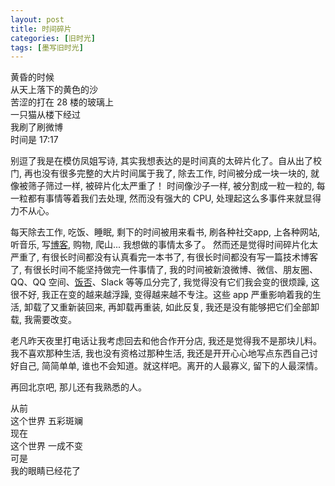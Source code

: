 ```yaml
---
layout: post
title: 时间碎片
categories: [旧时光]
tags: [墨写旧时光]
---
```


黄昏的时候  
从天上落下的黄色的沙  
苦涩的打在 28 楼的玻璃上  
一只猫从楼下经过  
我刷了刷微博  
时间是 17:17  


别逗了我是在模仿凤姐写诗, 其实我想表达的是时间真的太碎片化了。自从出了校门, 再也没有很多完整的大片时间属于我了, 除去工作, 时间被分成一块一块的, 就像被筛子筛过一样, 被碎片化太严重了！ 时间像沙子一样, 被分割成一粒一粒的, 每一粒都有事情等着我们去处理, 然而没有强大的 CPU, 处理起这么多事件来就显得力不从心。

每天除去工作, 吃饭、睡眠, 剩下的时间被用来看书, 刷各种社交app, 上各种网站, 听音乐, 写[博客](ohmycloud.github.io), 购物, 爬山... 我想做的事情太多了。 然而还是觉得时间碎片化太严重了, 有很长时间都没有认真看完一本书了, 有很长时间都没有写一篇技术博客了, 有很长时间不能坚持做完一件事情了, 我的时间被新浪微博、微信、朋友圈、QQ、QQ 空间、[饭否](http://fanfou.com/home)、Slack 等等瓜分完了, 我觉得没有它们我会变的很烦躁, 这很不好, 我正在变的越来越浮躁, 变得越来越不专注。这些 app 严重影响着我的生活, 卸载了又重新装回来, 再卸载再重装, 如此反复, 我还是没有能够把它们全部卸载, 我需要改变。

老凡昨天夜里打电话让我考虑回去和他合作开分店, 我还是觉得我不是那块儿料。我不喜欢那种生活, 我也没有资格过那种生活, 我还是开开心心地写点东西自己讨好自己, 简简单单, 谁也不会知道。就这样吧。离开的人最寡义, 留下的人最深情。

再回北京吧, 那儿还有我熟悉的人。

从前  
这个世界 五彩斑斓  
现在  
这个世界 一成不变  
可是  
我的眼睛已经花了  
